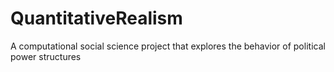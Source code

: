 # QuantitativeRealism
 A computational social science project that explores the behavior of political power structures
